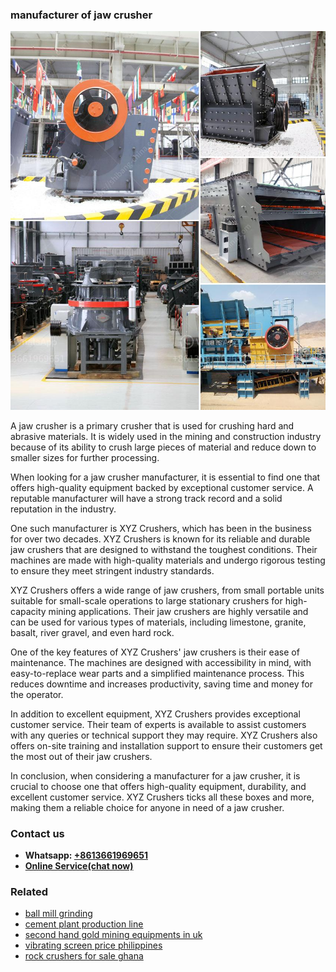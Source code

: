 <h3>manufacturer of jaw crusher</h3><img src='1708408317.jpg' alt=''><p>A jaw crusher is a primary crusher that is used for crushing hard and abrasive materials. It is widely used in the mining and construction industry because of its ability to crush large pieces of material and reduce down to smaller sizes for further processing.</p><p>When looking for a jaw crusher manufacturer, it is essential to find one that offers high-quality equipment backed by exceptional customer service. A reputable manufacturer will have a strong track record and a solid reputation in the industry.</p><p>One such manufacturer is XYZ Crushers, which has been in the business for over two decades. XYZ Crushers is known for its reliable and durable jaw crushers that are designed to withstand the toughest conditions. Their machines are made with high-quality materials and undergo rigorous testing to ensure they meet stringent industry standards.</p><p>XYZ Crushers offers a wide range of jaw crushers, from small portable units suitable for small-scale operations to large stationary crushers for high-capacity mining applications. Their jaw crushers are highly versatile and can be used for various types of materials, including limestone, granite, basalt, river gravel, and even hard rock.</p><p>One of the key features of XYZ Crushers' jaw crushers is their ease of maintenance. The machines are designed with accessibility in mind, with easy-to-replace wear parts and a simplified maintenance process. This reduces downtime and increases productivity, saving time and money for the operator.</p><p>In addition to excellent equipment, XYZ Crushers provides exceptional customer service. Their team of experts is available to assist customers with any queries or technical support they may require. XYZ Crushers also offers on-site training and installation support to ensure their customers get the most out of their jaw crushers.</p><p>In conclusion, when considering a manufacturer for a jaw crusher, it is crucial to choose one that offers high-quality equipment, durability, and excellent customer service. XYZ Crushers ticks all these boxes and more, making them a reliable choice for anyone in need of a jaw crusher.</p><h3>Contact us</h3><ul><li><strong>Whatsapp:&nbsp;<a href="https://wa.me/8613661969651">+8613661969651</a></strong></li><li><a href="https://swt.shibang-china.com/?git&amp;zhl&amp;manufacturer of jaw crusher"><strong>Online Service(chat now)</strong></a></li></ul><h3>Related</h3><ul><li><a href='ball mill grinding.md'>ball mill grinding</a></li><li><a href='cement plant production line.md'>cement plant production line</a></li><li><a href='second hand gold mining equipments in uk.md'>second hand gold mining equipments in uk</a></li><li><a href='vibrating screen price philippines.md'>vibrating screen price philippines</a></li><li><a href='rock crushers for sale ghana.md'>rock crushers for sale ghana</a></li></ul>